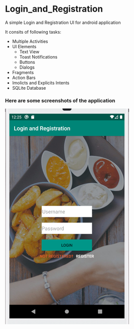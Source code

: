 # Login_and_Registration
A simple Login and Registration UI for android application

It consits of following tasks:
* Multiple Activities
* UI Elements
  * Text View
  * Toast Notifications
  * Buttons
  * Dialogs
* Fragments
* Action Bars
* Imolicts and Explicits Intents
* SQLite Database

### Here are some screenshots of the application ###

<img src='https://github.com/Shashwatjain31/Login_and_Registration/blob/master/Screenshots/Capture1.PNG' title='Login Screen' width='' alt='Login Screen' />
